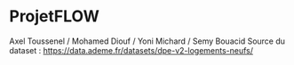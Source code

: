 # ProjetFLOW
Axel Toussenel / Mohamed Diouf / Yoni Michard / Semy Bouacid
Source du dataset : https://data.ademe.fr/datasets/dpe-v2-logements-neufs/
